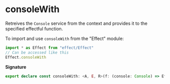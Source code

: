 # consoleWith

Retreives the `Console` service from the context and provides it to the
specified effectful function.

To import and use `consoleWith` from the "Effect" module:

```ts
import * as Effect from "effect/Effect"
// Can be accessed like this
Effect.consoleWith
```

**Signature**

```ts
export declare const consoleWith: <A, E, R>(f: (console: Console) => Effect<A, E, R>) => Effect<A, E, R>
```
